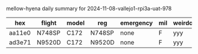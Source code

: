 mellow-hyena daily summary for 2024-11-08-vallejo1-rpi3a-uat-978

|hex|flight|model|reg|emergency|mil|weirdo|
|--|--|--|--|--|--|--|
|aa11e0|N748SP|C172|N748SP|none|F|yyy|
|ad3e71|N9520D|C172|N9520D|none|F|yyy|
